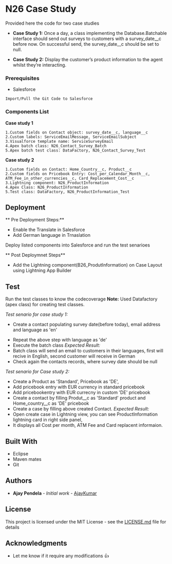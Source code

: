 # N26 Case Study

Provided here the code for two case studies
* **Case Study 1:**
Once a day, a class implementing the Database.Batchable interface should send out
surveys to customers with a survey_date__c before now. On successful send, the
survey_date__c should be set to null.

* **Case Study 2:**
Display the customer’s product information to the agent whilst they’re interacting.


### Prerequisites

* Salesforce

```
Import/Pull the Git Code to Salesforce
```

### Components List

**Case study 1**

```
1.Custom fields on Contact object: survey_date__c, language__c
2.Custom labels: ServiceEmailMessage, ServiceEmailSubject
3.Visualforce template name: ServiceSurveyEmail
4.Apex batch class: N26_Contact_Survey_Batch
5.Apex batch test class: DataFactory, N26_Contact_Survey_Test

```

**Case study 2**

```
1.Custom fields on Contact: Home_Country__c, Product__c
2.Custom fields on Pricebook Entry: Cost_per_Calendar_Month__c, ATM_Fee_in_other_currencies__c, Card_Replacement_Cost__c
3.Lightning component: N26_ProductInformation
4.Apex Class: N26_ProductInformation
5.Test class: DataFactory, N26_ProductInformation_Test

```

## Deployment

** Pre Deployment Steps:**
- Enable the Translate in Salesforce
- Add German language in Trnaslation

Deploy listed components into Salesforce and run the test senarioes

** Post Deploymnet Steps**
- Add the Lightning component(B26_ProdutInformation) on Case Layout using Lightning App Builder  

## Test

Run the test classes to know the codecoverage
**Note:** Used Datafactory (apex class) for creating test classes.

*Test senario for case study 1:*
- Create a contact populating survey date(before today), email address and language as 'en'
* Repeat the above step with language as 'de'
* Execute the batch class
*Expected Result:* 
* Batch class will send an email to customers in their languages, first will recive in English, second customer will receive in German
* Check again the contacts records, where survey date should be null

*Test senario for Case study 2:*
* Create a Product as 'Standard', Pricebook as 'DE', 
* Add pricebook entry with EUR currency in standard pricebook
* Add pricebookentry with EUR currecny in custom 'DE' pricebook
* Create a contact by filling Produt__c as 'Standard' product and Home_country__c as 'DE' pricebook
* Create a case by filling above created Contact.
*Expected Result:* 
* Open create case in Lightning view, you can see ProductInformation lightning card in right side panel, 
* It displays all Cost per month, ATM Fee and Card replacent informaion.

## Built With

* Eclipse
* Maven mates
* Git

## Authors

* **Ajay Pendela** - *Initial work* - [AjayKumar](https://github.com/ajaykumarpendela)

## License

This project is licensed under the MIT License - see the [LICENSE.md](LICENSE.md) file for details

## Acknowledgments

* Let me know if it require any modifications :+1:

